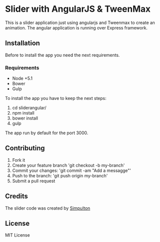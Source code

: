 # Slider with AngularJS & TweenMax
This is a slider application just using angularjs and Tweenmax to create an animation. 
The angular application is running over Express framework.

## Installation
Before to install the app you need the next requirements.
### Requirements
* Node +5.1
* Bower
* Gulp

To install the app you have to keep the next steps:
1. cd sliderangular/
2. npm install
3. bower install
4. gulp

The app run by default for the port 3000.
## Contributing
1. Fork it
2. Create your feature branch 'git checkout -b my-branch'
3. Commit your changes: 'git commit -am "Add a messagge"'
4. Push to the branch: 'git push origin my-branch'
5. Submit a pull request

## Credits
The slider code was created by [Simpulton](http://onehungrymind.com/build-sweet-photo-slider-angularjs-animate/)

## License
MIT License